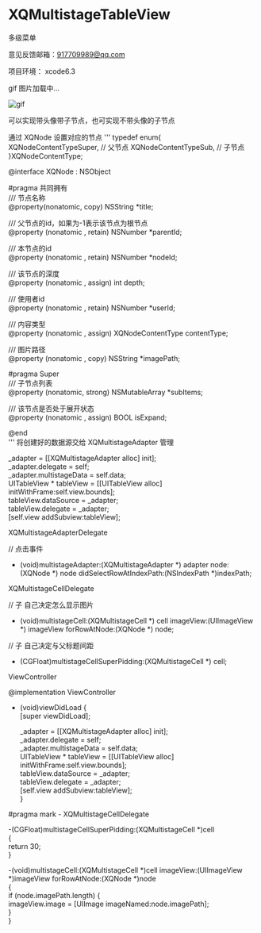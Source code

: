 # XQMultistageTableView

多级菜单

意见反馈邮箱：917709989@qq.com

项目环境： xcode6.3

gif 图片加载中...

![gif](https://github.com/weakGG/XQMultistageTableView/blob/master/gif/image.gif)

可以实现带头像带子节点，也可实现不带头像的子节点

通过 XQNode 设置对应的节点
'''
typedef enum{  
    XQNodeContentTypeSuper, // 父节点 
    XQNodeContentTypeSub,  // 子节点  
}XQNodeContentType;  
  
@interface XQNode : NSObject  
  
#pragma 共同拥有  
/// 节点名称  
@property(nonatomic, copy) NSString *title;  
  
/// 父节点的id，如果为-1表示该节点为根节点  
@property (nonatomic , retain) NSNumber *parentId;  
  
/// 本节点的id  
@property (nonatomic , retain) NSNumber *nodeId;  
  
/// 该节点的深度  
@property (nonatomic , assign) int depth;  
  
/// 使用者id  
@property (nonatomic , retain) NSNumber *userId;  
  
/// 内容类型  
@property (nonatomic , assign) XQNodeContentType contentType;  
  
/// 图片路径  
@property (nonatomic , copy) NSString *imagePath;  
  
#pragma Super  
/// 子节点列表  
@property (nonatomic, strong) NSMutableArray *subItems;  
  
/// 该节点是否处于展开状态  
@property (nonatomic , assign) BOOL isExpand;  
  
@end  
'''
将创建好的数据源交给 XQMultistageAdapter 管理

_adapter = [[XQMultistageAdapter alloc] init];  
_adapter.delegate = self;  
_adapter.multistageData = self.data;  
UITableView * tableView = [[UITableView alloc] initWithFrame:self.view.bounds];  
tableView.dataSource = _adapter;  
tableView.delegate = _adapter;  
[self.view addSubview:tableView];  

XQMultistageAdapterDelegate

// 点击事件
- (void)multistageAdapter:(XQMultistageAdapter *) adapter node:(XQNode *) node didSelectRowAtIndexPath:(NSIndexPath *)indexPath;  

XQMultistageCellDelegate

// 子 自己决定怎么显示图片  
- (void)multistageCell:(XQMultistageCell *) cell imageView:(UIImageView *) imageView forRowAtNode:(XQNode *) node;  
  
// 子 自己决定与父标题间距  
- (CGFloat)multistageCellSuperPidding:(XQMultistageCell *) cell;  

ViewController

@implementation ViewController  
  
  
- (void)viewDidLoad {  
    [super viewDidLoad];  
      
    _adapter = [[XQMultistageAdapter alloc] init];  
    _adapter.delegate = self;  
    _adapter.multistageData = self.data;  
    UITableView * tableView = [[UITableView alloc] initWithFrame:self.view.bounds];  
    tableView.dataSource = _adapter;  
    tableView.delegate = _adapter;  
    [self.view addSubview:tableView];  
}  
  
#pragma mark - XQMultistageCellDelegate  
  
-(CGFloat)multistageCellSuperPidding:(XQMultistageCell *)cell  
{  
    return 30;  
}  
  
-(void)multistageCell:(XQMultistageCell *)cell imageView:(UIImageView *)imageView forRowAtNode:(XQNode *)node  
{  
    if (node.imagePath.length) {  
        imageView.image = [UIImage imageNamed:node.imagePath];  
    }  
}  
